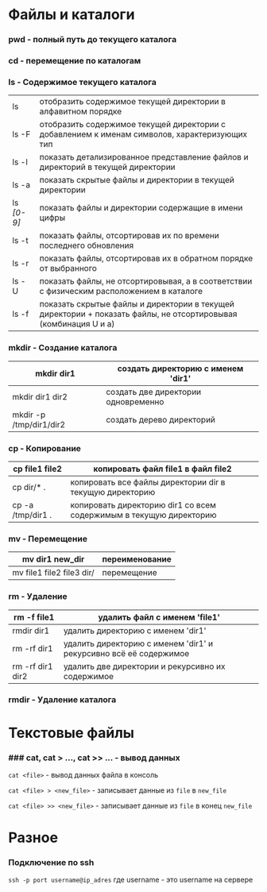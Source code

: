 # Файлы и каталоги
### **pwd** - полный путь до текущего каталога

### **cd** - перемещение по каталогам

### ls - Содержимое текущего каталога
|   |   |
|---|---|
|ls|отобразить содержимое текущей директории в алфавитном порядке|
|ls -F|отобразить содержимое текущей директории с добавлением к именам символов, характеризующих тип|
|ls -l|показать детализированное представление файлов и директорий в текущей директории|
|ls -a|показать скрытые файлы и директории в текущей директории|
|ls *[0-9]* |показать файлы и директории содержащие в имени цифры|
|ls -t|показать файлы, отсортировав их по времени последнего обновления|
|ls -r|показать файлы, отсортировав их в обратном порядке от выбранного|
|ls -U|показать файлы, не отсортировывая, а в соответствии с физическим расположением в каталоге|
|ls -f|показать скрытые файлы и директории в текущей директории + показать файлы, не отсортировывая (комбинация U и a)|


### mkdir - Создание каталога
| mkdir dir1 | создать директорию с именем 'dir1' |
| ---- | ---- |
| mkdir dir1 dir2 | создать две директории одновременно |
| mkdir -p /tmp/dir1/dir2 | создать дерево директорий |
### cp - Копирование
| cp file1 file2 | копировать файл file1 в файл file2 |
| ---- | ---- |
| cp dir/* . | копировать все файлы директории dir в текущую директорию |
| cp -a /tmp/dir1 . | копировать директорию dir1 со всем содержимым в текущую директорию |

### mv - Перемещение
| mv dir1 new_dir | переименование |
| ---- | ---- |
| mv file1 file2 file3 dir/ | перемещение |

### rm - Удаление
| rm -f file1 | удалить файл с именем 'file1' |
| ---- | ---- |
| rmdir dir1 | удалить директорию с именем 'dir1' |
| rm -rf dir1 | удалить директорию с именем 'dir1' и рекурсивно всё её содержимое |
| rm -rf dir1 dir2 | удалить две директории и рекурсивно их содержимое |

### rmdir - Удаление каталога


# Текстовые файлы
### ### cat, cat > ..., cat >> ... - вывод данных

`cat <file>`  - вывод данных файла в консоль

`cat <file> > <new_file>` - записывает данные из `file` в `new_file`

`cat <file> >> <new_file>` - записывает данные из `file` в конец `new_file`


# Разное

### Подключение по ssh
`ssh -p port username@ip_adres`
где username - это username на сервере